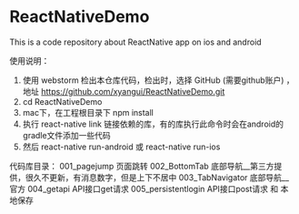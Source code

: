 # ReactNativeDemo
This is a code repository about ReactNative app on ios and android

使用说明：
1. 使用 webstorm 检出本仓库代码，检出时，选择 GitHub (需要github账户) ，地址 https://github.com/xyangui/ReactNativeDemo.git
2. cd ReactNativeDemo
3. mac下，在工程根目录下 npm install
4. 执行  react-native link  链接依赖的库，有的库执行此命令时会在android的gradle文件添加一些代码
5. 然后 react-native run-android 或 react-native run-ios

代码库目录：
001_pagejump      页面跳转
002_BottomTab     底部导航__第三方提供，很久不更新，有消息数字，但是上下不居中
003_TabNavigator  底部导航__官方
004_getapi        API接口get请求
005_persistentlogin  API接口post请求 和 本地保存
